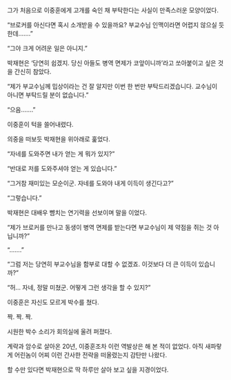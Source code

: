 그가 처음으로 이중훈에게 고개를 숙인 채 부탁한다는 사실이 만족스러운 모양이었다.

“브로커를 아신다면 혹시 소개받을 수 있을까요? 부교수님 인맥이라면 어렵지 않으실 듯한데…….”

“그야 크게 어려운 일은 아니지.”

박재현은 ‘당연히 쉽겠지. 당신 아들도 병역 면제가 코앞이니까’라고 쏘아붙이고 싶은 것을 간신히 참았다.

“제가 부교수님께 밉상이라는 건 잘 알지만 이번 한 번만 부탁드리겠습니다. 교수님이 아니면 부탁드릴 분이 없습니다.”

“으음…….”

이중훈이 턱을 쓸어내렸다.

의중을 떠보듯 박재현을 위아래로 훑었다.

“자네를 도와주면 내가 얻는 게 뭐가 있지?”

“반대로 저를 도와주셔야 얻는 게 있습니다.”

“그거참 재미있는 모순이군. 자네를 도와야 내게 이득이 생긴다고?”

“그렇습니다.”

박재현은 대배우 뺨치는 연기력을 선보이며 말을 이었다.

“제가 브로커를 만나고 동생이 병역 면제를 받는다면 부교수님이 제 약점을 쥐는 것 아닙니까?”

“…….”

“그럼 저는 당연히 부교수님을 함부로 대할 수 없겠죠. 이것보다 더 큰 이득이 있습니까?”

“허… 자네, 정말 미쳤군. 어떻게 그런 생각을 할 수 있지?”

이중훈은 자신도 모르게 박수를 쳤다.

짝. 짝. 짝.

시원한 박수 소리가 회의실에 울려 퍼졌다.

계략과 암수로 살아온 20년, 이중훈조차 이런 역발상은 해 본 적이 없었다. 아직 새파랗게 어린놈이 어찌 이런 간사한 전략을 떠올렸는지 감탄만 나왔다.

할 수만 있다면 박재현으로 딱 하루만 살아 보고 싶을 지경이었다.